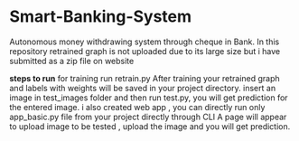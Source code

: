 # Smart-Banking-System
Autonomous money withdrawing system through cheque in Bank.
In this repository retrained graph is not uploaded due to its large size but i have submitted as a zip file on website

**steps to run**
 for training run retrain.py
After training your retrained graph and labels with weights will be saved in your project directory.
 insert an image in test_images folder and then run test.py, you will get prediction for the entered image.
 i also created web app , you can directly run only app_basic.py file from your project directly through CLI
A page will appear to upload image to be tested , upload the image and you will get prediction.
